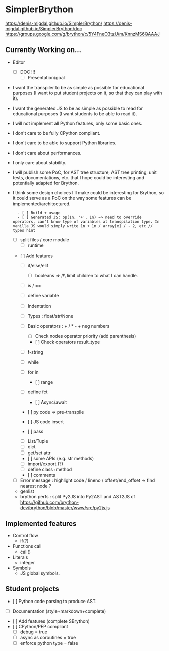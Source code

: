 # SimplerBrython

https://denis-migdal.github.io/SimplerBrython/
https://denis-migdal.github.io/SimplerBrython/doc
https://groups.google.com/g/brython/c/5Y4FneO3tzU/m/KnnzMS6QAAAJ

## Currently Working on...

- Editor
    - [ ] DOC !!!
        - [ ] Presentation/goal
- I want the transpiler to be as simple as possible for educational purposes (I want to put student projects on it, so that they can play with it).
- I want the generated JS to be as simple as possible to read for educational purposes (I want students to be able to read it).
- I will not implement all Python features, only some basic ones.
- I don't care to be fully CPython compliant.
- I don't care to be able to support Python libraries.
- I don't care about performances.
- I only care about stability.
- I will publish some PoC, for AST tree structure, AST tree printing, unit tests, documentations, etc. that I hope could be interesting and potentially adapted for Brython.
- I think some design choices I'll make could be interesting for Brython, so it could serve as a PoC on the way some features can be implemented/architectured.

        - [ ] Build + usage
        - [ ] Generated JS: op(1n, '+', 1n) => need to override operators, can't know type of variables at transpilation type. In vanilla JS would simply write 1n + 1n / array[x] / - 2, etc // types hint

    - [ ] split files / core module
        - [ ] runtime

    - [ ] Add features
        - [ ] if/else/elif
            - [ ] booleans
            => /!\ limit children to what I can handle.
        - [ ] is / ==
        - [ ] define variable
        - [ ] Indentation

        - [ ] Types : float/str/None
        - [ ] Basic operators : + / * - + neg numbers
            - [ ] Check nodes operator priority (add parenthesis)
            - [ ] Check operators result_type
        - [ ] f-string

        - [ ] while
        - [ ] for in
            - [ ] range
        
        - [ ] define fct
            - [ ] Async/await

        - [ ] py code => pre-transpile
        - [ ] JS code insert

        - [ ] pass
        - [ ] List/Tuple
        - [ ] dict
        - [ ] get/set attr
        - [ ] some APIs (e.g. str methods)

        - [ ] import/export (?)
        - [ ] define class+method
        - [ ] comments
    - [ ] Error message : highlight code / lineno / offset/end_offset => find nearest node ?
    - genlist
    - brython perfs : split Py2JS into Py2AST and AST2JS
    cf https://github.com/brython-dev/brython/blob/master/www/src/py2js.js

## Implemented features

- Control flow
    - if(?)
- Functions call
    - call()
- Literals
    - integer
- Symbols
    - JS global symbols.

## Student projects

- [ ] Python code parsing to produce AST.
- [ ] Documentation (style+markdown+complete)
- [ ] Add features (complete SBrython)
- [ ] CPython/PEP compliant
    - [ ] debug = true
    - [ ] async as coroutines = true
    - [ ] enforce python type = false